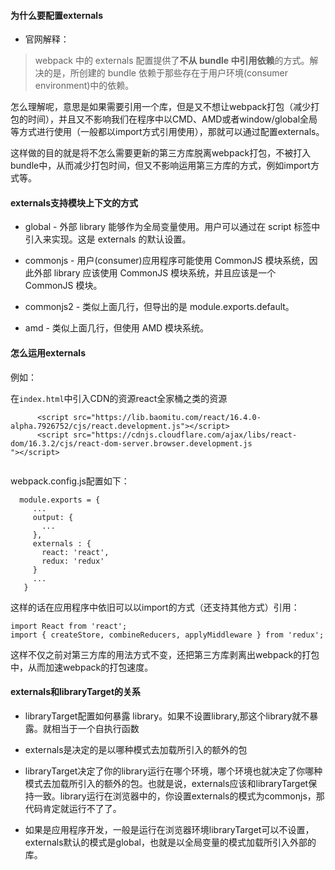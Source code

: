 #### 为什么要配置externals
- 官网解释：

> webpack 中的 externals 配置提供了**不从 bundle 中引用依赖**的方式。解决的是，所创建的 bundle 依赖于那些存在于用户环境(consumer environment)中的依赖。

怎么理解呢，意思是如果需要引用一个库，但是又不想让webpack打包（减少打包的时间），并且又不影响我们在程序中以CMD、AMD或者window/global全局等方式进行使用（一般都以import方式引用使用），那就可以通过配置externals。

这样做的目的就是将不怎么需要更新的第三方库脱离webpack打包，不被打入bundle中，从而减少打包时间，但又不影响运用第三方库的方式，例如import方式等。
#### externals支持模块上下文的方式

- global - 外部 library 能够作为全局变量使用。用户可以通过在 script 标签中引入来实现。这是 externals 的默认设置。

- commonjs - 用户(consumer)应用程序可能使用 CommonJS 模块系统，因此外部 library 应该使用 CommonJS 模块系统，并且应该是一个 CommonJS 模块。

- commonjs2 - 类似上面几行，但导出的是 module.exports.default。

- amd - 类似上面几行，但使用 AMD 模块系统。

#### 怎么运用externals

例如：

在`index.html`中引入CDN的资源react全家桶之类的资源

```
      <script src="https://lib.baomitu.com/react/16.4.0-alpha.7926752/cjs/react.development.js"></script>
      <script src="https://cdnjs.cloudflare.com/ajax/libs/react-dom/16.3.2/cjs/react-dom-server.browser.development.js
"></script>
     
```
webpack.config.js配置如下：

```
  module.exports = {
     ...
     output: {
       ...
     },
     externals : {
       react: 'react',
       redux: 'redux'
     }
     ...
   }

```
这样的话在应用程序中依旧可以以import的方式（还支持其他方式）引用：

```
import React from 'react';
import { createStore, combineReducers, applyMiddleware } from 'redux';

```
这样不仅之前对第三方库的用法方式不变，还把第三方库剥离出webpack的打包中，从而加速webpack的打包速度。

#### externals和libraryTarget的关系

- libraryTarget配置如何暴露 library。如果不设置library,那这个library就不暴露。就相当于一个自执行函数

- externals是决定的是以哪种模式去加载所引入的额外的包

- libraryTarget决定了你的library运行在哪个环境，哪个环境也就决定了你哪种模式去加载所引入的额外的包。也就是说，externals应该和libraryTarget保持一致。library运行在浏览器中的，你设置externals的模式为commonjs，那代码肯定就运行不了了。

- 如果是应用程序开发，一般是运行在浏览器环境libraryTarget可以不设置，externals默认的模式是global，也就是以全局变量的模式加载所引入外部的库。
